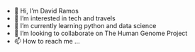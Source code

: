 - 👋 Hi, I’m David Ramos
- 👀 I’m interested in tech and travels
- 🌱 I’m currently learning python and data science
- 💞️ I’m looking to collaborate on The Human Genome Project
- 📫 How to reach me ...

<!---
dr-dualthech/dr-dualthech is a ✨ special ✨ repository because its `README.md` (this file) appears on your GitHub profile.
You can click the Preview link to take a look at your changes.
--->
